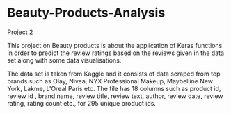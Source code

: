 # Beauty-Products-Analysis

Project 2

This project on Beauty products is about the application of Keras functions in order to predict the review ratings based on the reviews given in the data set along with some data visualisations.

The data set is taken from Kaggle and it consists of data scraped from top brands such as Olay, Nivea, NYX Professional Makeup, Maybelline New York, Lakme, L'Oreal Paris etc. The file has 18 columns such as product id, review id , brand name, review title, review text, author, review date, review rating, rating count etc., for 295 unique product ids.
